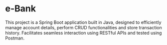 # e-Bank
This project is a Spring Boot application built in Java, designed to efficiently manage account details, perform CRUD functionalities and store transaction history. Facilitates seamless interaction using RESTful APIs and tested using Postman.
